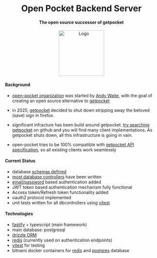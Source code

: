 <h1 align="center">
    Open Pocket Backend Server
</h1>
<h4 align="center">
  The open source successor of getpocket
</h4>

<p align="center">
    <a href="https://abdulrahim2002.github.io/open-pocket-backend-server/">
      <img
        src="https://github.com/user-attachments/assets/0e2c776b-0c7e-42e8-b8d7-b96279dbfdfd"
        alt="Logo"
        width="150"
        height="150"
      />
    </a>
</p>

#### Background

- [open-pocket organization](https://github.com/open-pocket) was started
  by [Andy Waite](https://github.com/andyw8), with the goal of creating
an open source alternative to [getpocket](https://getpocket.com/)

- in 2025, [getpocket](https://getpocket.com/home) decided to shut down
  stripping away the beloved (save) sign in firefox.

- significant infracture has been build around getpocket. [try searching
  getpocket](https://github.com/search?q=getpocket&type=repositories) on
github and you will find many client implementations. As getpocket shuts
down, all this infrastructure is going in vain.

- open-pocket tries to be 100% compatible with [getpocket API
  specification](https://getpocket.com/developer/docs/overview), so all
existing clients work seamlessly

#### Current Status

- database [schemas
  defined](https://abdulrahim2002.github.io/open-pocket-backend-server/docs/Database-Layer/database-schema/)
- [most database
  controllers](https://github.com/abdulrahim2002/open-pocket-backend-server/tree/main/src/db/dbcontrollers)
have been written
- [email/password](https://github.com/abdulrahim2002/open-pocket-backend-server/blob/main/src/commons/fastifyPassport.ts)
  based authentication added
- JWT token based authentication mechanism fully functional
- Access token/Refresh token functionality added
- oauth2 protocol implemented
- unit tests written for all dbcontrollers using [vitest](https://github.com/abdulrahim2002/open-pocket-backend-server/tree/main/src/tests/dbcontrollers)

#### Technologies

- [fastify](https://fastify.dev) + typescript (main framework)
- main database: postgresql
- [drizzle ORM](https://orm.drizzle.team/)
- [redis](https://redis.io/) (currently used on authentication endpoints)
- [vitest](https://vitest.dev/) for testing
- bitnami docker containers for
  [redis](https://hub.docker.com/r/bitnami/redis) and
[postgres](https://hub.docker.com/r/bitnami/postgresql) database


